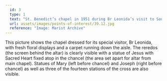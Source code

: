 ```yaml
---
  id: 3
  type: 1
  text: "St. Benedict’s chapel in 1951 during Br Leonida’s visit to South Africa (then Marist Superior General)."
  url: assets/images/points-of-interest/39.12.jpg
  reference: "Image: Marist Archive"
---
```

This picture shows the chapel dressed for its special visitor, Br Leonida, with fresh floral displays and a carpet running down the aisle. The reredos (the screen behind the altar) is clearly visible with a statue of Jesus with Sacred Heart fixed atop in the chancel (the area set apart for altar from main chapel). Statues of Mary (left before chancel) and Joseph (right before chancel) as well as three of the fourteen stations of the cross are also visible.
        